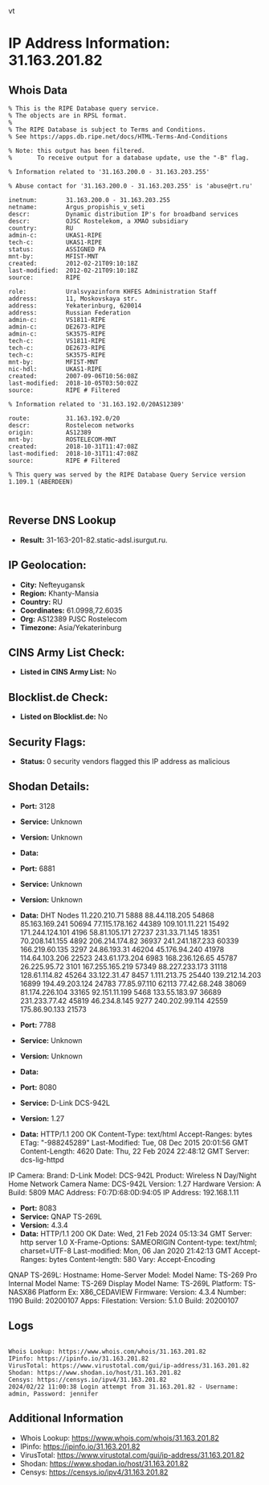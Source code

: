 vt
# IP Address Information: 31.163.201.82

## Whois Data
```
% This is the RIPE Database query service.
% The objects are in RPSL format.
%
% The RIPE Database is subject to Terms and Conditions.
% See https://apps.db.ripe.net/docs/HTML-Terms-And-Conditions

% Note: this output has been filtered.
%       To receive output for a database update, use the "-B" flag.

% Information related to '31.163.200.0 - 31.163.203.255'

% Abuse contact for '31.163.200.0 - 31.163.203.255' is 'abuse@rt.ru'

inetnum:        31.163.200.0 - 31.163.203.255
netname:        Argus_propishis_v_seti
descr:          Dynamic distribution IP's for broadband services
descr:          OJSC Rostelekom, a XMAO subsidiary
country:        RU
admin-c:        UKAS1-RIPE
tech-c:         UKAS1-RIPE
status:         ASSIGNED PA
mnt-by:         MFIST-MNT
created:        2012-02-21T09:10:18Z
last-modified:  2012-02-21T09:10:18Z
source:         RIPE

role:           Uralsvyazinform KHFES Administration Staff
address:        11, Moskovskaya str.
address:        Yekaterinburg, 620014
address:        Russian Federation
admin-c:        VS1811-RIPE
admin-c:        DE2673-RIPE
admin-c:        SK3575-RIPE
tech-c:         VS1811-RIPE
tech-c:         DE2673-RIPE
tech-c:         SK3575-RIPE
mnt-by:         MFIST-MNT
nic-hdl:        UKAS1-RIPE
created:        2007-09-06T10:56:08Z
last-modified:  2018-10-05T03:50:02Z
source:         RIPE # Filtered

% Information related to '31.163.192.0/20AS12389'

route:          31.163.192.0/20
descr:          Rostelecom networks
origin:         AS12389
mnt-by:         ROSTELECOM-MNT
created:        2018-10-31T11:47:08Z
last-modified:  2018-10-31T11:47:08Z
source:         RIPE # Filtered

% This query was served by the RIPE Database Query Service version 1.109.1 (ABERDEEN)



```
## Reverse DNS Lookup
- **Result:** 31-163-201-82.static-adsl.isurgut.ru.

## IP Geolocation:
- **City:** Nefteyugansk
- **Region:** Khanty-Mansia
- **Country:** RU
- **Coordinates:** 61.0998,72.6035
- **Org:** AS12389 PJSC Rostelecom
- **Timezone:** Asia/Yekaterinburg

## CINS Army List Check:
- **Listed in CINS Army List:** 
No

## Blocklist.de Check:
- **Listed on Blocklist.de:** 
No

## Security Flags:
- **Status:** 0 security vendors flagged this IP address as malicious

## Shodan Details:
- **Port:** 3128
- **Service:** Unknown
- **Version:** Unknown
- **Data:** 

- **Port:** 6881
- **Service:** Unknown
- **Version:** Unknown
- **Data:** DHT Nodes
11.220.210.71	5888
88.44.118.205	54868
85.163.169.241	50694
77.115.178.162	44389
109.101.11.221	15492
171.244.124.101	4196
58.81.105.171	27237
231.33.71.145	18351
70.208.141.155	4892
206.214.174.82	36937
241.241.187.233	60339
166.219.60.135	3297
24.86.193.31	46204
45.176.94.240	41978
114.64.103.206	22523
243.61.173.204	6983
168.236.126.65	45787
26.225.95.72	3101
167.255.165.219	57349
88.227.233.173	31118
128.61.114.82	45264
33.122.31.47	8457
1.111.213.75	25440
139.212.14.203	16899
194.49.203.124	24783
77.85.97.110	62113
77.42.68.248	38069
81.174.226.104	33165
92.151.11.199	5468
133.55.183.97	36689
231.233.77.42	45819
46.234.8.145	9277
240.202.99.114	42559
175.86.90.133	21573


- **Port:** 7788
- **Service:** Unknown
- **Version:** Unknown
- **Data:** 

- **Port:** 8080
- **Service:** D-Link DCS-942L
- **Version:** 1.27
- **Data:** HTTP/1.1 200 OK
Content-Type: text/html
Accept-Ranges: bytes
ETag: "-988245289"
Last-Modified: Tue, 08 Dec 2015 20:01:56 GMT
Content-Length: 4620
Date: Thu, 22 Feb 2024 22:48:12 GMT
Server: dcs-lig-httpd


IP Camera:
  Brand: D-Link
  Model: DCS-942L
  Product: Wireless N Day/Night Home Network Camera
  Name: DCS-942L
  Version: 1.27
  Hardware Version: A
  Build: 5809
  MAC Address: F0:7D:68:0D:94:05
  IP Address: 192.168.1.11


- **Port:** 8083
- **Service:** QNAP TS-269L
- **Version:** 4.3.4
- **Data:** HTTP/1.1 200 OK
Date: Wed, 21 Feb 2024 05:13:34 GMT
Server: http server 1.0
X-Frame-Options: SAMEORIGIN
Content-type: text/html; charset=UTF-8
Last-modified: Mon, 06 Jan 2020 21:42:13 GMT
Accept-Ranges: bytes
Content-length: 580
Vary: Accept-Encoding


QNAP TS-269L:
  Hostname: Home-Server
  Model:
    Model Name: TS-269 Pro
    Internal Model Name: TS-269
    Display Model Name: TS-269L
    Platform: TS-NASX86
    Platform Ex: X86_CEDAVIEW
  Firmware:
    Version: 4.3.4
    Number: 1190
    Build: 20200107
  Apps:
    Filestation:
      Version: 5.1.0
      Build: 20200107


## Logs
```

Whois Lookup: https://www.whois.com/whois/31.163.201.82
IPinfo: https://ipinfo.io/31.163.201.82
VirusTotal: https://www.virustotal.com/gui/ip-address/31.163.201.82
Shodan: https://www.shodan.io/host/31.163.201.82
Censys: https://censys.io/ipv4/31.163.201.82
2024/02/22 11:00:38 Login attempt from 31.163.201.82 - Username: admin, Password: jennifer

```
## Additional Information
- Whois Lookup: https://www.whois.com/whois/31.163.201.82
- IPinfo: https://ipinfo.io/31.163.201.82
- VirusTotal: https://www.virustotal.com/gui/ip-address/31.163.201.82
- Shodan: https://www.shodan.io/host/31.163.201.82
- Censys: https://censys.io/ipv4/31.163.201.82

